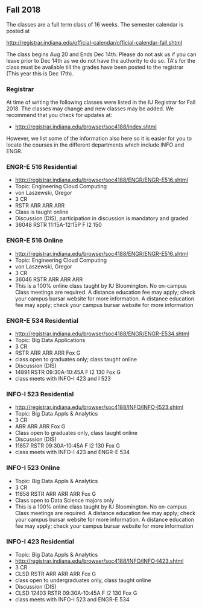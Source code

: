 Fall 2018
---------

The classes are a full term class of 16 weeks. The semester calendar is posted at

<http://registrar.indiana.edu/official-calendar/official-calendar-fall.shtml>

The class begins Aug 20 and Ends Dec 14th. Please do not ask us if you
can leave prior to Dec 14th as we do not have the authority to do
so. TA's for the class must be available till the grades have been
posted to the registrar (This year this is Dec 17th).

### Registrar

At time of writing the following classes were listed in the IU
Registrar for Fall 2018. The classes may change and new classes may be
added. We recommend that you check for updates at:

* <http://registrar.indiana.edu/browser/soc4188/index.shtml>

However, we list some of the information also here so it is easier for
you to locate the courses in the different departments which include
INFO and ENGR.

### ENGR-E 516 Residential

- <http://registrar.indiana.edu/browser/soc4188/ENGR/ENGR-E516.shtml>
- Topic: Engineering Cloud Computing
- von Laszewski, Gregor
- 3 CR
- RSTR ARR ARR ARR
- Class is taught online
- Discussion (DIS), participation in discussion is mandatory and
  graded
- 36048 RSTR 11:15A-12:15P F I2 150

### ENGR-E 516 Online

- <http://registrar.indiana.edu/browser/soc4188/ENGR/ENGR-E516.shtml>
-   Topic: Engineering Cloud Computing
-   von Laszewski, Gregor
-   3 CR
-   36046 RSTR ARR ARR ARR
-   This is a 100% online class taught by IU Bloomington. No on-campus
    Class meetings are required. A distance education fee may apply;
    check your campus bursar website for more information. A distance
    education fee may apply; check your campus bursar website for more
    information

### ENGR-E 534 Residential

-   <http://registrar.indiana.edu/browser/soc4188/ENGR/ENGR-E534.shtml>
-   Topic: Big Data Applications
-   3 CR
-   RSTR ARR ARR ARR Fox G
-   class open to graduates only; class taught online
-   Discussion (DIS)
-   14891 RSTR 09:30A-10:45A F I2 130 Fox G
-   class meets with INFO-I 423 and I 523

### INFO-I 523 Residential

-   <http://registrar.indiana.edu/browser/soc4188/INFO/INFO-I523.shtml>
-   Topic: Big Data Appls & Analytics
-   3 CR
-   ARR ARR ARR Fox G
-   Class open to graduates only, class taught online
-   Discussion (DIS)
-   11857 RSTR 09:30A-10:45A F I2 130 Fox G
-   class meets with INFO-I 423 and ENGR-E 534

### INFO-I 523 Online

-   Topic: Big Data Appls & Analytics
-   3 CR
-   11858 RSTR ARR ARR ARR Fox G
-   Class open to Data Science majors only
-   This is a 100% online class taught by IU Bloomington. No on-campus
    Class meetings are required. A distance education fee may apply;
    check your campus bursar website for more information. A distance
    education fee may apply; check your campus bursar website for more
    information

### INFO-I 423 Residential

-   Topic: Big Data Appls & Analytics
-   <http://registrar.indiana.edu/browser/soc4188/INFO/INFO-I423.shtml>
-   3 CR
-   CLSD RSTR ARR ARR ARR Fox G
-   class open to undergraduates only, class taught online
-   Discussion (DIS)
-   CLSD 12403 RSTR 09:30A-10:45A F I2 130 Fox G
-   class meets with INFO-I 523 and ENGR-E 534


